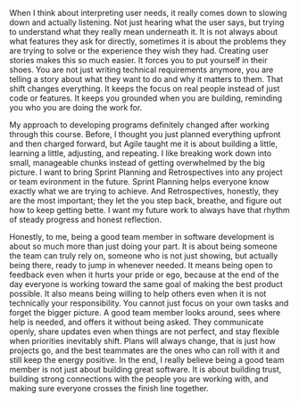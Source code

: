 When I think about interpreting user needs, it really comes down to slowing down and actually listening. Not just hearing what the user says, but trying to understand what they really mean underneath it. It is not always about what features they ask for directly, sometimes it is about the problems they are trying to solve or the experience they wish they had. Creating user stories makes this so much easier. It forces you to put yourself in their shoes. You are not just writing technical requirements anymore, you are telling a story about what they want to do and why it matters to them. That shift changes everything. It keeps the focus on real people instead of just code or features. It keeps you grounded when you are building, reminding you who you are doing the work for.

My approach to developing programs definitely changed after working through this course. Before, I thought you just planned everything upfront and then charged forward, but Agile taught me it is about building a little, learning a little, adjusting, and repeating. I like breaking work down into small, manageable chunks instead of getting overwhelmed by the big picture. I want to bring Sprint Planning and Retrospectives into any project or team evironment in the future. Sprint Planning helps everyone know exactly what we are trying to achieve. And Retrospectives, honestly, they are the most important; they let the you step back, breathe, and figure out how to keep getting bette. I want my future work to always have that rhythm of steady progress and honest reflection.

Honestly, to me, being a good team member in software development is about so much more than just doing your part. It is about being someone the team can truly rely on, someone who is not just showing, but actually being there, ready to jump in whenever needed. It means being open to feedback even when it hurts your pride or ego, because at the end of the day everyone is working toward the same goal of making the best product possible. It also means being willing to help others even when it is not technically your responsibility. You cannot just focus on your own tasks and forget the bigger picture. A good team member looks around, sees where help is needed, and offers it without being asked. They communicate openly, share updates even when things are not perfect, and stay flexible when priorities inevitably shift. Plans will always change, that is just how projects go, and the best teammates are the ones who can roll with it and still keep the energy positive. In the end, I really believe being a good team member is not just about building great software. It is about building trust, building strong connections with the people you are working with, and making sure everyone crosses the finish line together.
